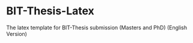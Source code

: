 # BIT-Thesis-Latex
The latex template for BIT-Thesis submission (Masters and PhD) (English Version)
